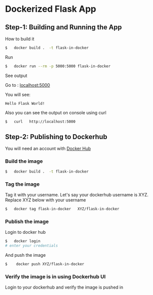 # Dockerized Flask App

## Step-1: Building and Running the App

How to build it

```bash
$   docker build .  -t flask-in-docker
```

Run

```bash
$   docker run --rm -p 5000:5000 flask-in-docker
```

See output

Go to : [localhost:5000](http://localhost:5000/)

You will see:

```console
Hello Flask World!
```

Also you can see the output on console using curl

```bash
$   curl   http://localhost:5000
```

## Step-2: Publishing to Dockerhub

You will need an account with [Docker Hub](https://hub.docker.com/)

### Build the image

```bash
$   docker build .  -t flask-in-docker
```

### Tag the image

Tag it with your username.  Let's say your dockerhub username is XYZ.  Replace XYZ below with your username

```bash
$   docker tag flask-in-docker   XYZ/flask-in-docker
```

### Publish the image

Login to docker hub

```bash
$   docker login
# enter your credentials
```

And push the image

```bash
$    docker push XYZ/flask-in-docker
```

### Verify the image is in using Dockerhub UI

Login to your dockerhub and verify the image is pushed in
